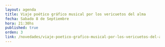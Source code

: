 ```yaml
---
layout: agenda
title: Viaje poético gráfico musical por los vericuetos del alma
fecha: Sabado 8 de Septiembre
hora: 21:30hs
published: true
orden: 3
link: /novedades/viaje-poetico-grafico-musical-por-los-vericuetos-del-alma
---
```

